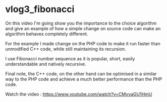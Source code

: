 # vlog3_fibonacci
On this video I'm going show you the importance to the choice algorithm and give an example of how a simple change on source code can make an algorithm behaves completely different.

For the example I made change on the PHP code to make it run faster than unmodified C++ code, while still maintaining its recursion. 

I use Fibonacci number sequence as it is popular, short, easily understandable and natively recursive. 

Final note, the C++ code, on the other hand can be optimised in a similar way to the PHP code and achieve a much better performance than the PHP code.

Watch the video : https://www.youtube.com/watch?v=CMyvaGU1HmU
